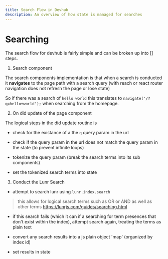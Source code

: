 ```yaml
---
title: Search Flow in Devhub
description: An overview of how state is managed for searches
---
```


# Searching

The search flow for devhub is fairly simple and can be broken up into [] steps.

1. Search component

The search components implementation is that when a search is conducted it **navigates** to the page
path with a search query (with reach or react router navigation does not refresh the page or lose state)

So if there was a search of `hello world` this translates to `navigate('/?q=hello+world');` when searching
from the homepage. 

2. On did update of the page component

The logical steps in the did update routine is

- check for the existance of a the `q` query param in the url

- check if the query param in the url does not match the query param in the state (to prevent infinite loops)

- tokenize the query param (break the search terms into its sub components)

- set the tokenized search terms into state

3. Conduct the Lunr Search

- attempt to search lunr using `lunr.index.search`
> this allows for logical search terms such as OR or AND as well as other terms https://lunrjs.com/guides/searching.html

- if this search fails (which it can if a searching for term presences that don't exist within the index), attempt
search again, treating the terms as plain text

- convert any search results into a js plain object 'map' (organized by index id)

- set results in state
